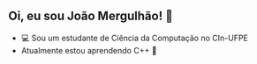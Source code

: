 ## Oi, eu sou João Mergulhão! :ocean:

- :computer: Sou um estudante de Ciência da Computação no CIn-UFPE
- Atualmente estou aprendendo C++ 👾



  
